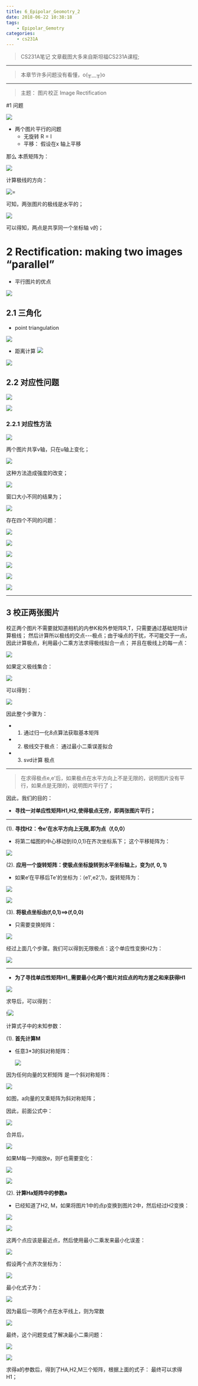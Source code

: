 ```yaml
---
title: 6_Epipolar_Geomotry_2
date: 2018-06-22 10:38:18
tags:
	- Epipolar_Gemotry
categories:
	- cs231A
---
```

> CS231A笔记
> 文章截图大多来自斯坦福CS231A课程;
---
> 本章节许多问题没有看懂，o(╥﹏╥)o
---

> 主题： 图片校正 Image Rectification

#1 问题

![](https://upload-images.jianshu.io/upload_images/5361608-8cc0457621c6e56b.png?imageMogr2/auto-orient/strip%7CimageView2/2/w/1240)

- 两个图片平行的问题
  - 无旋转 R = I
  - 平移： 假设在x 轴上平移

那么 本质矩阵为：

![](https://upload-images.jianshu.io/upload_images/5361608-208521e7cc7aff33.png?imageMogr2/auto-orient/strip%7CimageView2/2/w/1240)

计算极线的方向：

![=](https://upload-images.jianshu.io/upload_images/5361608-a2d105ea0a781cb8.png?imageMogr2/auto-orient/strip%7CimageView2/2/w/1240)

可知，两张图片的极线是水平的；

![](https://upload-images.jianshu.io/upload_images/5361608-9b6f663493447819.png?imageMogr2/auto-orient/strip%7CimageView2/2/w/1240)

可以得知，两点是共享同一个坐标轴 v的；


# 2  Rectification:	making	two	images	“parallel”

- 平行图片的优点

![](https://upload-images.jianshu.io/upload_images/5361608-b726092d63e282c8.png?imageMogr2/auto-orient/strip%7CimageView2/2/w/1240)

## 2.1 三角化
- point triangulation

![](https://upload-images.jianshu.io/upload_images/5361608-38908e5c54eec044.png?imageMogr2/auto-orient/strip%7CimageView2/2/w/1240)

- 距离计算
![](https://upload-images.jianshu.io/upload_images/5361608-71094389014fe2b2.png?imageMogr2/auto-orient/strip%7CimageView2/2/w/1240)

![](https://upload-images.jianshu.io/upload_images/5361608-862088c7ad288ef4.png?imageMogr2/auto-orient/strip%7CimageView2/2/w/1240)

## 2.2 对应性问题

![](https://upload-images.jianshu.io/upload_images/5361608-97cac06011167479.png?imageMogr2/auto-orient/strip%7CimageView2/2/w/1240)

![](https://upload-images.jianshu.io/upload_images/5361608-c61637121427c095.png?imageMogr2/auto-orient/strip%7CimageView2/2/w/1240)


### 2.2.1 对应性方法

![](https://upload-images.jianshu.io/upload_images/5361608-caa07270e4d57480.png?imageMogr2/auto-orient/strip%7CimageView2/2/w/1240)

两个图片共享v轴，只在u轴上变化；

![](https://upload-images.jianshu.io/upload_images/5361608-a26a241aae147875.png?imageMogr2/auto-orient/strip%7CimageView2/2/w/1240)

这种方法造成强度的改变；

![](https://upload-images.jianshu.io/upload_images/5361608-5ef88878c2c0ff5d.png?imageMogr2/auto-orient/strip%7CimageView2/2/w/1240)

窗口大小不同的结果为；

![](https://upload-images.jianshu.io/upload_images/5361608-24873393b76fdbc0.png?imageMogr2/auto-orient/strip%7CimageView2/2/w/1240)

存在四个不同的问题：

![](https://upload-images.jianshu.io/upload_images/5361608-11b0d26911a7843d.png?imageMogr2/auto-orient/strip%7CimageView2/2/w/1240)

![](https://upload-images.jianshu.io/upload_images/5361608-364455beb480ae7a.png?imageMogr2/auto-orient/strip%7CimageView2/2/w/1240)

![](https://upload-images.jianshu.io/upload_images/5361608-6359e1f4480583c4.png?imageMogr2/auto-orient/strip%7CimageView2/2/w/1240)

![](https://upload-images.jianshu.io/upload_images/5361608-063b28dd23947fd5.png?imageMogr2/auto-orient/strip%7CimageView2/2/w/1240)

![](https://upload-images.jianshu.io/upload_images/5361608-9d707c9d5df7a41f.png?imageMogr2/auto-orient/strip%7CimageView2/2/w/1240)

![](https://upload-images.jianshu.io/upload_images/5361608-9baeaa8d9a32d5cb.png?imageMogr2/auto-orient/strip%7CimageView2/2/w/1240)



---
## 3 校正两张图片
 校正两个图片不需要就知道相机的内参K和外参矩阵R,T，只需要通过基础矩阵计算极线；
然后计算所以极线的交点---极点；由于噪点的干扰，不可能交于一点，因此计算极点，利用最小二乘方法求得极线拟合一点；
并且在极线上的每一点：

![](https://upload-images.jianshu.io/upload_images/5361608-70ef22c82e308bcd.png?imageMogr2/auto-orient/strip%7CimageView2/2/w/1240)

如果定义极线集合：

![](https://upload-images.jianshu.io/upload_images/5361608-2ad1cd071a0b7c4e.png?imageMogr2/auto-orient/strip%7CimageView2/2/w/1240)

可以得到：

![](https://upload-images.jianshu.io/upload_images/5361608-80295e9834fc1d02.png?imageMogr2/auto-orient/strip%7CimageView2/2/w/1240)

因此整个步骤为：
- 1. 通过归一化8点算法获取基本矩阵
- 2. 极线交于极点： 通过最小二乘误差拟合
- 3. svd计算 极点

--- 
> 在求得极点e,e'后，如果极点在水平方向上不是无限的，说明图片没有平行，如果点是无限的，说明图片平行了；

因此，我们的目的：
- **寻找一对单应性矩阵H1,H2,使得极点无穷，即两张图片平行；**

---

(1). **寻找H2：令e'在水平方向上无限,即为点（f,0,0）**
- 将第二幅图的中心移动到(0,0,1)在齐次坐标系下；
这个平移矩阵为：

![](https://upload-images.jianshu.io/upload_images/5361608-f15f7e8f6c1d82a1.png?imageMogr2/auto-orient/strip%7CimageView2/2/w/1240)


(2). **应用一个旋转矩阵：使极点坐标旋转到水平坐标轴上，变为(f, 0, 1)**
- 如果e‘在平移后Te'的坐标为：(e1',e2',1)，旋转矩阵为：

![](https://upload-images.jianshu.io/upload_images/5361608-2b8848d72443787d.png?imageMogr2/auto-orient/strip%7CimageView2/2/w/1240)

![](https://upload-images.jianshu.io/upload_images/5361608-33ebdcfefbcfc87e.png?imageMogr2/auto-orient/strip%7CimageView2/2/w/1240)


(3). **将极点坐标由(f,0,1)==>(f,0,0)**
- 只需要变换矩阵：

![](https://upload-images.jianshu.io/upload_images/5361608-4cf916086e001850.png?imageMogr2/auto-orient/strip%7CimageView2/2/w/1240)

经过上面几个步骤。我们可以得到无限极点：这个单应性变换H2为：

![](https://upload-images.jianshu.io/upload_images/5361608-eceae870c337bd04.png?imageMogr2/auto-orient/strip%7CimageView2/2/w/1240)

---

- **为了寻找单应性矩阵H1,,需要最小化两个图片对应点的均方差之和来获得H1**

![](https://upload-images.jianshu.io/upload_images/5361608-ebe437f9682f42c1.png?imageMogr2/auto-orient/strip%7CimageView2/2/w/1240)

求导后，可以得到：

!![](https://upload-images.jianshu.io/upload_images/5361608-dffe23f713cf43f7.png?imageMogr2/auto-orient/strip%7CimageView2/2/w/1240)

计算式子中的未知参数：

(1). **首先计算M**
- 任意3*3的斜对称矩阵：

  ![](https://upload-images.jianshu.io/upload_images/5361608-3ca1aac7031b398e.png?imageMogr2/auto-orient/strip%7CimageView2/2/w/1240)

因为任何向量的叉积矩阵 是一个斜对称矩阵：

![](https://upload-images.jianshu.io/upload_images/5361608-58e56509b18c3aac.png?imageMogr2/auto-orient/strip%7CimageView2/2/w/1240)

如图，a向量的叉乘矩阵为斜对称矩阵；

因此，前面公式中：

![](https://upload-images.jianshu.io/upload_images/5361608-e933426be143035d.png?imageMogr2/auto-orient/strip%7CimageView2/2/w/1240)

合并后，

![](https://upload-images.jianshu.io/upload_images/5361608-cb430c0d0009a532.png?imageMogr2/auto-orient/strip%7CimageView2/2/w/1240)

如果M每一列缩放e，则F也需要变化：

![](https://upload-images.jianshu.io/upload_images/5361608-c2760d1d20996d59.png?imageMogr2/auto-orient/strip%7CimageView2/2/w/1240)

![](https://upload-images.jianshu.io/upload_images/5361608-b8d6728c7d829f24.png?imageMogr2/auto-orient/strip%7CimageView2/2/w/1240)

(2). **计算Ha矩阵中的参数a**

- 已经知道了H2, M，如果将图片1中的点p变换到图片2中，然后经过H2变换：

![](https://upload-images.jianshu.io/upload_images/5361608-d3dd8c3950e7c971.png?imageMogr2/auto-orient/strip%7CimageView2/2/w/1240)

![](https://upload-images.jianshu.io/upload_images/5361608-b26168a6bf4b3003.png?imageMogr2/auto-orient/strip%7CimageView2/2/w/1240)

这两个点应该是最近点，然后使用最小二乘发来最小化误差：

![](https://upload-images.jianshu.io/upload_images/5361608-c45f913af4b55069.png?imageMogr2/auto-orient/strip%7CimageView2/2/w/1240)

假设两个点齐次坐标为：

![](https://upload-images.jianshu.io/upload_images/5361608-c7c39a32c60e82ea.png?imageMogr2/auto-orient/strip%7CimageView2/2/w/1240)

最小化式子为：

![](https://upload-images.jianshu.io/upload_images/5361608-03f84d774d3fede2.png?imageMogr2/auto-orient/strip%7CimageView2/2/w/1240)


因为最后一项两个点在水平线上，则为常数

![](https://upload-images.jianshu.io/upload_images/5361608-2548833df47c882f.png?imageMogr2/auto-orient/strip%7CimageView2/2/w/1240)

最终，这个问题变成了解决最小二乘问题：

![](https://upload-images.jianshu.io/upload_images/5361608-dd8f6953623efa08.png?imageMogr2/auto-orient/strip%7CimageView2/2/w/1240)

![](https://upload-images.jianshu.io/upload_images/5361608-4b3993661018b687.png?imageMogr2/auto-orient/strip%7CimageView2/2/w/1240)


求得a的参数后，得到了HA,H2,M三个矩阵，根据上面的式子：
最终可以求得H1；








